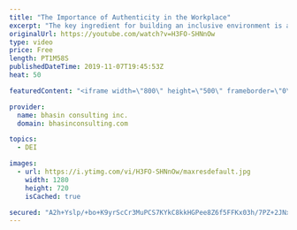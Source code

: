 ```yaml
---
title: "The Importance of Authenticity in the Workplace"
excerpt: "The key ingredient for building an inclusive environment is authenticity. Here Ritu Bhasin discusses the importance of authenticity for inclusion in the workplace and her reasons for developing the Three Selves Model, a tool for leaders to use when engaging in inclusive coaching.  - - - - -   bhasin"
originalUrl: https://youtube.com/watch?v=H3FO-SHNnOw
type: video
price: Free
length: PT1M58S
publishedDateTime: 2019-11-07T19:45:53Z
heat: 50

featuredContent: "<iframe width=\"800\" height=\"500\" frameborder=\"0\" src=\"https://www.youtube.com/embed/H3FO-SHNnOw\" allow=\"accelerometer; autoplay; encrypted-media; gyroscope; picture-in-picture\" allowfullscreen></iframe>"

provider:
  name: bhasin consulting inc.
  domain: bhasinconsulting.com

topics:
  - DEI

images:
  - url: https://i.ytimg.com/vi/H3FO-SHNnOw/maxresdefault.jpg
    width: 1280
    height: 720
    isCached: true

secured: "A2h+Yslp/+bo+K9yrScCr3MuPCS7KYkC8kkHGPee8Z6f5FFKx03h/7PZ+2JNxUeNsahasK/yTo1UBHAk9bTrEPrMPFommBAdEN9W8ZoXTGZ7Eyzv8yzugCVVXnfys0lpmBHEW9dGmKtAoyLc/TMNtirvHx1jZOznkYqfPGugZk9QOOu3rOuwvUS6EcsKyIPGJOc0eeddTEVFz0pTDOd0YNbLoFZnqRlsqahBVnMAePhH6Jkd0zYtjz8T+tDjYPTgcYdHbeyJPaJ5nMJsCqAejGw+z2Z6p5R0SBJ4lhbA7xOFxwNfLgR8vWRlQjsPQBcrmMaeqsVbfsnDLruPdj64jaOsvuOFYitIh5TaFucipdJuUPHeX1nEzwCdpBuJ9JMoMFz5PyuDUuK25E9x2smbRia226CS4P8p0JrTnVyRWAg=;lDRpSLKRZ57iat7YRbIKyg=="
---
```


